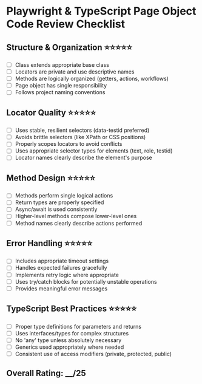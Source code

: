 # Playwright & TypeScript Page Object Code Review Checklist

## Structure & Organization ⭐⭐⭐⭐⭐
- [ ] Class extends appropriate base class
- [ ] Locators are private and use descriptive names
- [ ] Methods are logically organized (getters, actions, workflows)
- [ ] Page object has single responsibility
- [ ] Follows project naming conventions

## Locator Quality ⭐⭐⭐⭐⭐
- [ ] Uses stable, resilient selectors (data-testid preferred)
- [ ] Avoids brittle selectors (like XPath or CSS positions)
- [ ] Properly scopes locators to avoid conflicts
- [ ] Uses appropriate selector types for elements (text, role, testid)
- [ ] Locator names clearly describe the element's purpose

## Method Design ⭐⭐⭐⭐⭐
- [ ] Methods perform single logical actions
- [ ] Return types are properly specified
- [ ] Async/await is used consistently
- [ ] Higher-level methods compose lower-level ones
- [ ] Method names clearly describe actions performed

## Error Handling ⭐⭐⭐⭐⭐
- [ ] Includes appropriate timeout settings
- [ ] Handles expected failures gracefully
- [ ] Implements retry logic where appropriate
- [ ] Uses try/catch blocks for potentially unstable operations
- [ ] Provides meaningful error messages

## TypeScript Best Practices ⭐⭐⭐⭐⭐
- [ ] Proper type definitions for parameters and returns
- [ ] Uses interfaces/types for complex structures
- [ ] No 'any' type unless absolutely necessary
- [ ] Generics used appropriately where needed
- [ ] Consistent use of access modifiers (private, protected, public)

## Overall Rating: __/25
